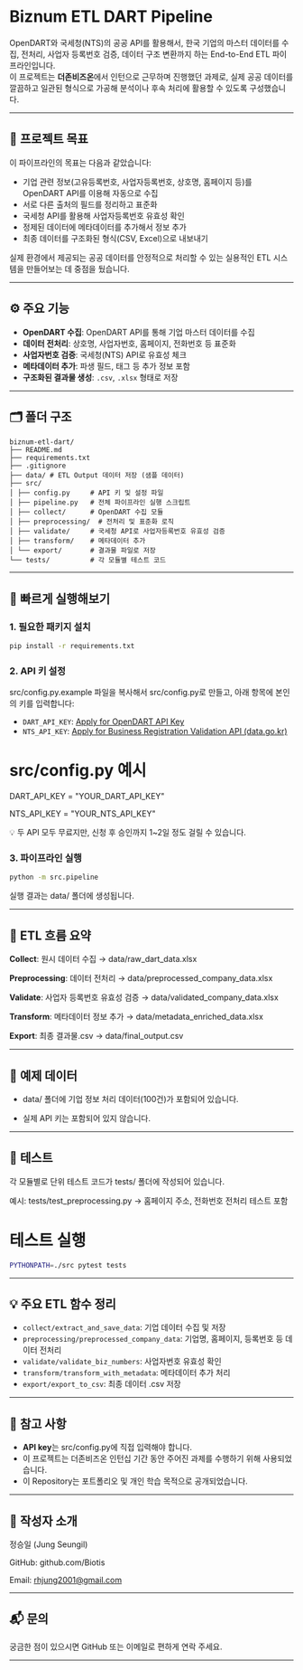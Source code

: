 # Biznum ETL DART Pipeline

OpenDART와 국세청(NTS)의 공공 API를 활용해서, 한국 기업의 마스터 데이터를 수집, 전처리, 사업자 등록번호 검증, 데이터 구조 변환까지 하는 End-to-End ETL 파이프라인입니다.  
이 프로젝트는 **더존비즈온**에서 인턴으로 근무하며 진행했던 과제로, 실제 공공 데이터를 깔끔하고 일관된 형식으로 가공해 분석이나 후속 처리에 활용할 수 있도록 구성했습니다.

---

## 📌 프로젝트 목표

이 파이프라인의 목표는 다음과 같았습니다:

- 기업 관련 정보(고유등록번호, 사업자등록번호, 상호명, 홈페이지 등)를 OpenDART API를 이용해 자동으로 수집  
- 서로 다른 출처의 필드를 정리하고 표준화 
- 국세청 API를 활용해 사업자등록번호 유효성 확인
- 정제된 데이터에 메타데이터를 추가해서 정보 추가
- 최종 데이터를 구조화된 형식(CSV, Excel)으로 내보내기

실제 환경에서 제공되는 공공 데이터를 안정적으로 처리할 수 있는 실용적인 ETL 시스템을 만들어보는 데 중점을 뒀습니다.

---

## ⚙️ 주요 기능

- **OpenDART 수집**: OpenDART API를 통해 기업 마스터 데이터를 수집
- **데이터 전처리**: 상호명, 사업자번호, 홈페이지, 전화번호 등 표준화
- **사업자번호 검증**: 국세청(NTS) API로 유효성 체크
- **메타데이터 추가**: 파생 필드, 태그 등 추가 정보 포함
- **구조화된 결과물 생성**: `.csv`, `.xlsx` 형태로 저장

---

## 🗂️ 폴더 구조

```
biznum-etl-dart/
├── README.md
├── requirements.txt
├── .gitignore
├── data/ # ETL Output 데이터 저장 (샘플 데이터)
├── src/
│ ├── config.py     # API 키 및 설정 파일
│ ├── pipeline.py   # 전체 파이프라인 실행 스크립트
│ ├── collect/      # OpenDART 수집 모듈
│ ├── preprocessing/  # 전처리 및 표준화 로직
│ ├── validate/     # 국세청 API로 사업자등록번호 유효성 검증
│ ├── transform/    # 메타데이터 추가
│ └── export/       # 결과물 파일로 저장
└── tests/          # 각 모듈별 테스트 코드
```

---

## 🚀 빠르게 실행해보기

### 1. 필요한 패키지 설치

```bash
pip install -r requirements.txt
```
### 2. API 키 설정

src/config.py.example 파일을 복사해서 src/config.py로 만들고, 아래 항목에 본인의 키를 입력합니다:

- `DART_API_KEY`: [Apply for OpenDART API Key](https://opendart.fss.or.kr/)
- `NTS_API_KEY`: [Apply for Business Registration Validation API (data.go.kr)](https://www.data.go.kr/tcs/dss/selectApiDataDetailView.do?publicDataPk=15081808)

# src/config.py 예시
DART_API_KEY = "YOUR_DART_API_KEY"

NTS_API_KEY = "YOUR_NTS_API_KEY"

💡 두 API 모두 무료지만, 신청 후 승인까지 1~2일 정도 걸릴 수 있습니다.

### 3. 파이프라인 실행

```bash
python -m src.pipeline
```

실행 결과는 data/ 폴더에 생성됩니다.

---

## 🔄 ETL 흐름 요약

**Collect**: 원시 데이터 수집 → data/raw_dart_data.xlsx

**Preprocessing**: 데이터 전처리 → data/preprocessed_company_data.xlsx

**Validate**: 사업자 등록번호 유효성 검증 → data/validated_company_data.xlsx

**Transform**: 메타데이터 정보 추가 → data/metadata_enriched_data.xlsx

**Export**: 최종 결과물.csv → data/final_output.csv

---

## 🧹 예제 데이터

- data/ 폴더에 기업 정보 처리 데이터(100건)가 포함되어 있습니다.

-  실제 API 키는 포함되어 있지 않습니다.

---

## 🧪 테스트

각 모듈별로 단위 테스트 코드가 tests/ 폴더에 작성되어 있습니다.

예시: tests/test_preprocessing.py → 홈페이지 주소, 전화번호 전처리 테스트 포함

# 테스트 실행

```bash
PYTHONPATH=./src pytest tests
```

---

## 💡 주요 ETL 함수 정리

- `collect/extract_and_save_data`: 기업 데이터 수집 및 저장
- `preprocessing/preprocessed_company_data`: 기업명, 홈페이지, 등록번호 등 데이터 전처리
- `validate/validate_biz_numbers`: 사업자번호 유효성 확인
- `transform/transform_with_metadata`: 메타데이터 추가 처리
- `export/export_to_csv`: 최종 데이터 .csv 저장

---

## 📝 참고 사항

- **API key**는 src/config.py에 직접 입력해야 합니다.
- 이 프로젝트는 더존비즈온 인턴십 기간 동안 주어진 과제를 수행하기 위해 사용되었습니다.
- 이 Repository는 포트폴리오 및 개인 학습 목적으로 공개되었습니다.

---

## 👤 작성자 소개

정승일 (Jung Seungil)

GitHub: github.com/Biotis

Email: rhjung2001@gmail.com

---

## 📬 문의

궁금한 점이 있으시면 GitHub 또는 이메일로 편하게 연락 주세요.

---
